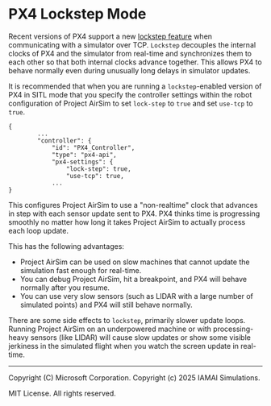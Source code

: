 # PX4 Lockstep Mode

Recent versions of PX4 support a new [lockstep feature](https://docs.px4.io/master/en/simulation/#lockstep-simulation) when communicating with a simulator over TCP.  `Lockstep` decouples the internal clocks of PX4 and the simulator from real-time and synchronizes them to each other so that both internal clocks advance together.  This allows PX4 to behave normally even during unusually long delays in simulator updates.

It is recommended that when you are running a `lockstep`-enabled version of PX4 in SITL mode that you specify the controller settings within the robot configuration of Project AirSim to set `lock-step` to `true` and set `use-tcp` to `true`.

```
{
        ...
        "controller": {
            "id": "PX4_Controller",
            "type": "px4-api",
            "px4-settings": {
                "lock-step": true,
                "use-tcp": true,
            ...
}
```

This configures Project AirSim to use a "non-realtime" clock that advances in step with each sensor update sent to PX4.  PX4 thinks time is progressing smoothly no matter how long
it takes Project AirSim to actually process each loop update.

This has the following advantages:

- Project AirSim can be used on slow machines that cannot update the simulation fast enough for real-time.
- You can debug Project AirSim, hit a breakpoint, and PX4 will behave normally after you resume.
- You can use very slow sensors (such as LIDAR with a large number of simulated points) and PX4 will still behave normally.

There are some side effects to `lockstep`, primarily slower update loops.  Running Project AirSim on an underpowered machine or with processing-heavy sensors (like LIDAR) will cause slow updates or show some visible jerkiness in the simulated flight when you watch the screen update in real-time.

---

Copyright (C) Microsoft Corporation. 
Copyright (c) 2025 IAMAI Simulations.

MIT License. All rights reserved.
